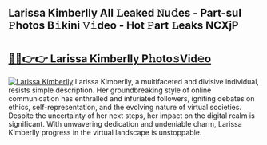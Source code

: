 ## Larissa Kimberlly All 𝙻eaked 𝙽u𝚍es - Part-suI 𝙿hotos B𝚒kini 𝚅𝚒deo - Hot 𝙿art 𝙻eaks NCXjP

# <h2><a href="http://ld396p.urlbe.top/?page=Larissa+Kimberlly">🔗🔗👉👉 Larissa Kimberlly P𝚑oto𝚜Vid𝚎o</a></h2>

[![Larissa Kimberlly](https://i.imgur.com/eBuTRDB.gif)](http://ld396p.urlbe.top/?page=Larissa+Kimberlly)
Larissa Kimberlly, a multifaceted and divisive individual, resists simple description. Her groundbreaking style of online communication has enthralled and infuriated followers, igniting debates on ethics, self-representation, and the evolving nature of virtual societies. Despite the uncertainty of her next steps, her impact on the digital realm is significant. With unwavering dedication and undeniable charm, Larissa Kimberlly progress in the virtual landscape is unstoppable.

